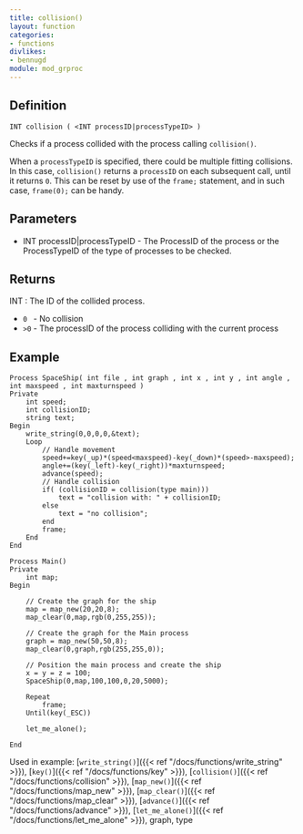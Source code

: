 ```yaml
---
title: collision()
layout: function
categories:
- functions
divlikes:
- bennugd
module: mod_grproc
---
```


## Definition

    INT collision ( <INT processID|processTypeID> )

Checks if a process collided with the process calling `collision()`.

When a `processTypeID` is specified, there could be multiple fitting collisions. In this case, `collision()` returns a `processID` on each subsequent call, until it returns `0`. This can be reset by use of the `frame;` statement, and in such case, `frame(0);` can be handy.

## Parameters

- INT processID|processTypeID - The ProcessID of the process or the ProcessTypeID of the type of processes to be checked.

## Returns

INT : The ID of the collided process.

- `0 ` - No collision
- `>0` - The processID of the process colliding with the current process

## Example

```
Process SpaceShip( int file , int graph , int x , int y , int angle , int maxspeed , int maxturnspeed )
Private
    int speed;
    int collisionID;
    string text;
Begin
    write_string(0,0,0,0,&text);
    Loop
        // Handle movement
        speed+=key(_up)*(speed<maxspeed)-key(_down)*(speed>-maxspeed);
        angle+=(key(_left)-key(_right))*maxturnspeed;
        advance(speed);
        // Handle collision
        if( (collisionID = collision(type main)))
            text = "collision with: " + collisionID;
        else
            text = "no collision";
        end
        frame;
    End
End

Process Main()
Private
    int map;
Begin

    // Create the graph for the ship
    map = map_new(20,20,8);
    map_clear(0,map,rgb(0,255,255));

    // Create the graph for the Main process
    graph = map_new(50,50,8);
    map_clear(0,graph,rgb(255,255,0));

    // Position the main process and create the ship
    x = y = z = 100;
    SpaceShip(0,map,100,100,0,20,5000);

    Repeat
        frame;
    Until(key(_ESC))

    let_me_alone();

End
```

Used in example: [`write_string()`]({{< ref "/docs/functions/write_string" >}}), [`key()`]({{< ref "/docs/functions/key" >}}), [`collision()`]({{< ref "/docs/functions/collision" >}}), [`map_new()`]({{< ref "/docs/functions/map_new" >}}), [`map_clear()`]({{< ref "/docs/functions/map_clear" >}}), [`advance()`]({{< ref "/docs/functions/advance" >}}), [`let_me_alone()`]({{< ref "/docs/functions/let_me_alone" >}}), graph, type
